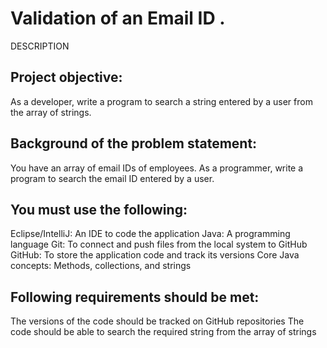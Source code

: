 # Validation of an Email ID .
DESCRIPTION

## Project objective:

As a developer, write a program to search a string entered by a user from the array of strings.

 

## Background of the problem statement:

You have an array of email IDs of employees. As a programmer, write a program to search the email ID entered by a user.

 

## You must use the following:

Eclipse/IntelliJ: An IDE to code the application
Java: A programming language
Git: To connect and push files from the local system to GitHub
GitHub: To store the application code and track its versions
Core Java concepts: Methods, collections, and strings
 

## Following requirements should be met:

The versions of the code should be tracked on GitHub repositories
The code should be able to search the required string from the array of strings
 